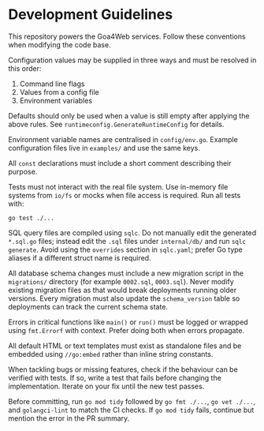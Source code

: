 # Development Guidelines

This repository powers the Goa4Web services. Follow these conventions when modifying the code base.

Configuration values may be supplied in three ways and must be resolved in this order:

1. Command line flags
2. Values from a config file
3. Environment variables

Defaults should only be used when a value is still empty after applying the above rules. See `runtimeconfig.GenerateRuntimeConfig` for details.

Environment variable names are centralised in `config/env.go`. Example configuration files live in `examples/` and use the same keys.

All `const` declarations must include a short comment describing their purpose.

Tests must not interact with the real file system. Use in-memory file systems from `io/fs` or mocks when file access is required. Run all tests with:

```
go test ./...
```

SQL query files are compiled using `sqlc`. Do not manually edit the generated `*.sql.go` files; instead edit the `.sql` files under `internal/db/` and run `sqlc generate`.
Avoid using the `overrides` section in `sqlc.yaml`; prefer Go type aliases if a different struct name is required.

All database schema changes must include a new migration script in the `migrations/` directory (for example `0002.sql`, `0003.sql`). Never modify existing migration files as that would break deployments running older versions. Every migration must also update the `schema_version` table so deployments can track the current schema state.

Errors in critical functions like `main()` or `run()` must be logged or wrapped using `fmt.Errorf` with context. Prefer doing both when errors propagate.

All default HTML or text templates must exist as standalone files and be embedded using `//go:embed` rather than inline string constants.

When tackling bugs or missing features, check if the behaviour can be verified with tests. If so, write a test that fails before changing the implementation. Iterate on your fix until the new test passes.

Before committing, run `go mod tidy` followed by `go fmt ./...`, `go vet ./...`, and `golangci-lint` to match the CI checks. If `go mod tidy` fails, continue but mention the error in the PR summary.
